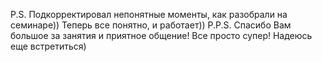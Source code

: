 P.S. Подкорректировал непонятные моменты, как разобрали на семинаре))
Теперь все понятно, и работает))
P.P.S. Спасибо Вам большое за занятия и приятное общение! Все просто супер!
Надеюсь еще встретиться)
